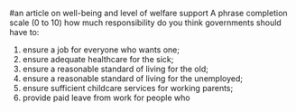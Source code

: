 #an article on well-being and level of welfare support
A phrase completion scale (0 to 10)
 how much responsibility do you think governments should have to:
 1. ensure a job for everyone who wants one; 
 2. ensure adequate healthcare for the sick;
 3.  ensure a reasonable standard of living for the old; 
 4.  ensure a reasonable standard of living for the unemployed;
 5.  ensure sufficient childcare services for working parents; 
 6.  provide paid leave from work for people who
